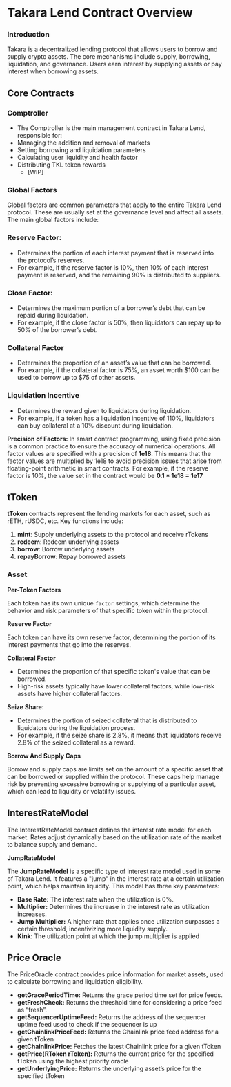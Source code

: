 # Takara Lend Contract Overview

### Introduction

Takara is a decentralized lending protocol that allows users to borrow and supply crypto assets. The core mechanisms include supply, borrowing, liquidation, and governance. Users earn interest by supplying assets or pay interest when borrowing assets.

## Core Contracts

### Comptroller

* The Comptroller is the main management contract in Takara Lend, responsible for:
* Managing the addition and removal of markets
* Setting borrowing and liquidation parameters
* Calculating user liquidity and health factor
* Distributing TKL token rewards
  * \[WIP]

### Global Factors

Global factors are common parameters that apply to the entire Takara Lend protocol. These are usually set at the governance level and affect all assets. The main global factors include:

### Reserve Factor:

* Determines the portion of each interest payment that is reserved into the protocol’s reserves.
* For example, if the reserve factor is 10%, then 10% of each interest payment is reserved, and the remaining 90% is distributed to suppliers.

### Close Factor:

* Determines the maximum portion of a borrower’s debt that can be repaid during liquidation.
* For example, if the close factor is 50%, then liquidators can repay up to 50% of the borrower’s debt.

### Collateral Factor

* Determines the proportion of an asset’s value that can be borrowed.
* For example, if the collateral factor is 75%, an asset worth $100 can be used to borrow up to $75 of other assets.

### Liquidation Incentive

* Determines the reward given to liquidators during liquidation.
* For example, if a token has a liquidation incentive of 110%, liquidators can buy collateral at a 10% discount during liquidation.

**Precision of Factors:** In smart contract programming, using fixed precision is a common practice to ensure the accuracy of numerical operations. All factor values are specified with a precision of **1e18**. This means that the factor values are multiplied by 1e18 to avoid precision issues that arise from floating-point arithmetic in smart contracts. For example, if the reserve factor is 10%, the value set in the contract would be **0.1 \* 1e18 = 1e17**



## tToken

**tToken** contracts represent the lending markets for each asset, such as rETH, rUSDC, etc. Key functions include:

1. **mint**: Supply underlying assets to the protocol and receive rTokens
2. **redeem**: Redeem underlying assets
3. **borrow**: Borrow underlying assets
4. **repayBorrow**: Repay borrowed assets



### Asset

**Per-Token Factors**

Each token has its own unique `factor` settings, which determine the behavior and risk parameters of that specific token within the protocol.

**Reserve Factor**

Each token can have its own reserve factor, determining the portion of its interest payments that go into the reserves.

**Collateral Factor**

* Determines the proportion of that specific token's value that can be borrowed.
* High-risk assets typically have lower collateral factors, while low-risk assets have higher collateral factors.

**Seize Share:**

* Determines the portion of seized collateral that is distributed to liquidators during the liquidation process.
* For example, if the seize share is 2.8%, it means that liquidators receive 2.8% of the seized collateral as a reward.

**Borrow And Supply Caps**

Borrow and supply caps are limits set on the amount of a specific asset that can be borrowed or supplied within the protocol. These caps help manage risk by preventing excessive borrowing or supplying of a particular asset, which can lead to liquidity or volatility issues.



## InterestRateModel

The InterestRateModel contract defines the interest rate model for each market. Rates adjust dynamically based on the utilization rate of the market to balance supply and demand.

**JumpRateModel**

The **JumpRateModel** is a specific type of interest rate model used in some of Takara Lend. It features a "jump" in the interest rate at a certain utilization point, which helps maintain liquidity. This model has three key parameters:

* **Base Rate:** The interest rate when the utilization is 0%.
* **Multiplier:** Determines the increase in the interest rate as utilization increases.
* **Jump Multiplier:** A higher rate that applies once utilization surpasses a certain threshold, incentivizing more liquidity supply.
* **Kink**: The utilization point at which the jump multiplier is applied

## Price Oracle

The PriceOracle contract provides price information for market assets, used to calculate borrowing and liquidation eligibility.

* **getGracePeriodTime:** Returns the grace period time set for price feeds.
* **getFreshCheck:** Returns the threshold time for considering a price feed as “fresh”.
* **getSequencerUptimeFeed:** Returns the address of the sequencer uptime feed used to check if the sequencer is up
* **getChainlinkPriceFeed:** Returns the Chainlink price feed address for a given tToken
* **getChainlinkPrice:** Fetches the latest Chainlink price for a given tToken
* **getPrice(RToken rToken):** Returns the current price for the specified tToken using the highest priority oracle
* **getUnderlyingPrice:** Returns the underlying asset’s price for the specified tToken


